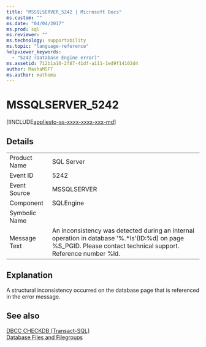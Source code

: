 ```yaml
---
title: "MSSQLSERVER_5242 | Microsoft Docs"
ms.custom: ""
ms.date: "04/04/2017"
ms.prod: sql
ms.reviewer: ""
ms.technology: supportability
ms.topic: "language-reference"
helpviewer_keywords: 
  - "5242 (Database Engine error)"
ms.assetid: 712b1a10-2f87-41df-a111-1ed9f14102d4
author: MashaMSFT
ms.author: mathoma
---
```

# MSSQLSERVER_5242
[!INCLUDE[appliesto-ss-xxxx-xxxx-xxx-md](../../includes/appliesto-ss-xxxx-xxxx-xxx-md.md)]
  
## Details  
  
|||  
|-|-|  
|Product Name|SQL Server|  
|Event ID|5242|  
|Event Source|MSSQLSERVER|  
|Component|SQLEngine|  
|Symbolic Name||  
|Message Text|An inconsistency was detected during an internal operation in database '%.*ls'(ID:%d) on page %S_PGID. Please contact technical support. Reference number %ld.|  
  
## Explanation  
A structural inconsistency occurred on the database page that is referenced in the error message.  
  
## See also  
[DBCC CHECKDB &#40;Transact-SQL&#41;](~/t-sql/database-console-commands/dbcc-checkdb-transact-sql.md)  
[Database Files and Filegroups](~/relational-databases/databases/database-files-and-filegroups.md)  
  
